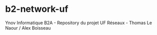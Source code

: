 # b2-network-uf
Ynov Informatique B2A - Repository du projet UF Réseaux - Thomas Le Naour / Alex Boisseau
